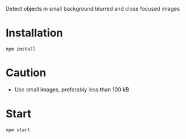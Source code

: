 Detect objects in small background blurred and close focused images
# Installation
`npm install`
# Caution
- Use small images, preferably less than 100 kB
# Start
`npm start`
